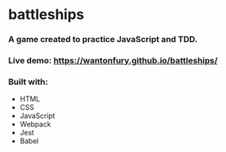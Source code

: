 # battleships

### A game created to practice JavaScript and TDD.

### Live demo: https://wantonfury.github.io/battleships/

### Built with:
- HTML
- CSS
- JavaScript
- Webpack
- Jest
- Babel